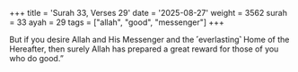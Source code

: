 +++
title = 'Surah 33, Verses 29'
date = '2025-08-27'
weight = 3562
surah = 33
ayah = 29
tags = ["allah", "good", "messenger"]
+++

But if you desire Allah and His Messenger and the ˹everlasting˺ Home of the Hereafter, then surely Allah has prepared a great reward for those of you who do good.”